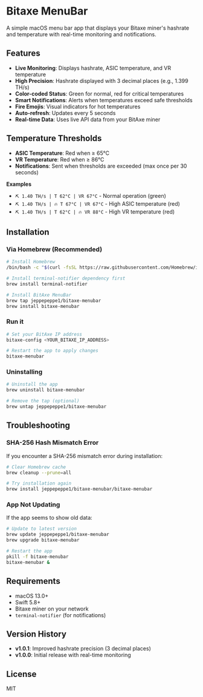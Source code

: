 # Bitaxe MenuBar

A simple macOS menu bar app that displays your Bitaxe miner's hashrate and temperature with real-time monitoring and notifications.

## Features

- **Live Monitoring**: Displays hashrate, ASIC temperature, and VR temperature
- **High Precision**: Hashrate displayed with 3 decimal places (e.g., 1.399 TH/s)
- **Color-coded Status**: Green for normal, red for critical temperatures
- **Smart Notifications**: Alerts when temperatures exceed safe thresholds
- **Fire Emojis**: Visual indicators for hot temperatures
- **Auto-refresh**: Updates every 5 seconds
- **Real-time Data**: Uses live API data from your BitAxe miner

## Temperature Thresholds

- **ASIC Temperature**: Red when ≥ 65°C
- **VR Temperature**: Red when ≥ 86°C
- **Notifications**: Sent when thresholds are exceeded (max once per 30 seconds)

**Examples**
- `⛏️ 1.40 TH/s | T 62°C | VR 67°C` - Normal operation (green)
- `⛏️ 1.40 TH/s | 🔥 T 67°C | VR 67°C` - High ASIC temperature (red)
- `⛏️ 1.40 TH/s | T 62°C | 🔥 VR 88°C` - High VR temperature (red)

## Installation

### Via Homebrew (Recommended)


```bash
# Install Homebrew
/bin/bash -c "$(curl -fsSL https://raw.githubusercontent.com/Homebrew/install/HEAD/install.sh)"
```


```bash
# Install terminal-notifier dependency first
brew install terminal-notifier

# Install BitAxe MenuBar
brew tap jeppepeppe1/bitaxe-menubar
brew install bitaxe-menubar
```

### Run it

```bash
# Set your BitAxe IP address
bitaxe-config <YOUR_BITAXE_IP_ADDRESS>

# Restart the app to apply changes
bitaxe-menubar
```

### Uninstalling

```bash
# Uninstall the app
brew uninstall bitaxe-menubar

# Remove the tap (optional)
brew untap jeppepeppe1/bitaxe-menubar
```

## Troubleshooting

### SHA-256 Hash Mismatch Error

If you encounter a SHA-256 mismatch error during installation:

```bash
# Clear Homebrew cache
brew cleanup --prune=all

# Try installation again
brew install jeppepeppe1/bitaxe-menubar/bitaxe-menubar
```

### App Not Updating

If the app seems to show old data:

```bash
# Update to latest version
brew update jeppepeppe1/bitaxe-menubar
brew upgrade bitaxe-menubar

# Restart the app
pkill -f bitaxe-menubar
bitaxe-menubar &
```

## Requirements

- macOS 13.0+
- Swift 5.8+
- Bitaxe miner on your network
- `terminal-notifier` (for notifications)

## Version History

- **v1.0.1**: Improved hashrate precision (3 decimal places)
- **v1.0.0**: Initial release with real-time monitoring

## License

MIT
